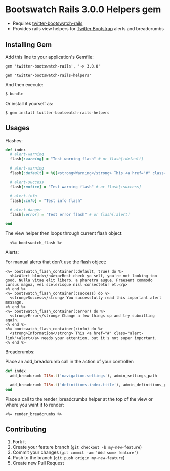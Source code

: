 # Bootswatch Rails 3.0.0 Helpers gem

  - Requires [twitter-bootswatch-rails](https://github.com/scottvrosenthal/twitter-bootswatch-rails/)
  - Provides rails view helpers for [Twitter Bootstrap](http://getbootstrap.com/) alerts and breadcrumbs

## Installing Gem

Add this line to your application's Gemfile:

    gem 'twitter-bootswatch-rails', '~> 3.0.0'

    gem 'twitter-bootswatch-rails-helpers'

And then execute:

    $ bundle

Or install it yourself as:

    $ gem install twitter-bootswatch-rails-helpers


## Usages

Flashes:

```ruby
def index
  # alert-warning
  flash[:warning] = "Test warning flash" # or flash[:default]

  # alert-warning
  flash[:default] = %Q{<strong>Warning</strong> This <a href="#" class="alert-link">alert</a> needs your attention, but it's not super important.}.html_safe

  # alert-success
  flash[:notice] = "Test warning flash" # or flash[:success]

  # alert-info
  flash[:info] = "Test info flash"

  # alert-danger
  flash[:error] = "Test error flash" # or flash[:alert]

end

```
The view helper then loops through current flash object:

```erb
  <%= bootswatch_flash %>
```

Alerts:

For manual alerts that don't use the flash object:

```erb
<%= bootswatch_flash_container(:default, true) do %>
  <h4>Alert block</h4><p>Best check yo self, you're not looking too good. Nulla vitae elit libero, a pharetra augue. Praesent commodo cursus magna, vel scelerisque nisl consectetur et.</p>
<% end %>
<%= bootswatch_flash_container(:success) do %>
  <strong>Success</strong> You successfully read this important alert message.
<% end %>
<%= bootswatch_flash_container(:error) do %>
  <strong>Error</strong> Change a few things up and try submitting again.
<% end %>
<%= bootswatch_flash_container(:info) do %>
  <strong>Information</strong> This <a href="#" class="alert-link">alert</a> needs your attention, but it's not super important.
<% end %>
```

Breadcrumbs:

Place an add_breadcrumb call in the action of your controller:

```ruby
def index
  add_breadcrumb I18n.t('navigation.settings'), admin_settings_path

  add_breadcrumb I18n.t('definitions.index.title'), admin_definitions_path
end
```

Place a call to the render_breadcrumbs helper at the top of the view or where you want it to render:

```erb
<%= render_breadcrumbs %>
```


## Contributing

1. Fork it
2. Create your feature branch (`git checkout -b my-new-feature`)
3. Commit your changes (`git commit -am 'Add some feature'`)
4. Push to the branch (`git push origin my-new-feature`)
5. Create new Pull Request

